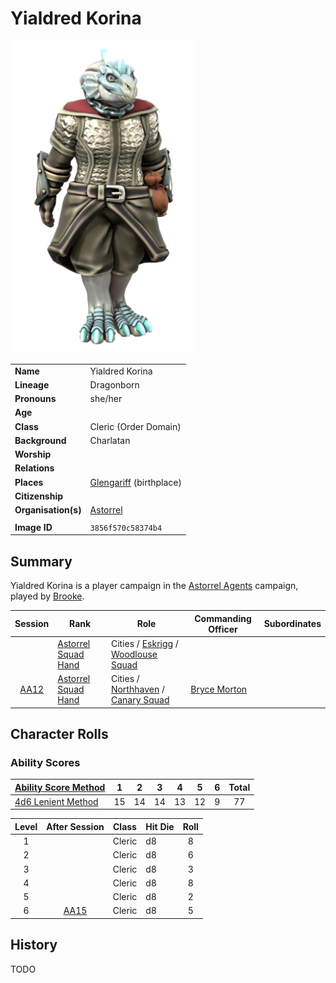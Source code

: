 # Yialdred Korina

<img src="https://raw.githubusercontent.com/jesskelsall/astarus-images/main/characters/portraits/3856f570c58374b4.png" height="500" />

|||
| --- | --- |
| **Name** | Yialdred Korina | character.4
| **Lineage** | Dragonborn |
| **Pronouns** | she/her |
| **Age** | |
| **Class** | Cleric (Order Domain) |
| **Background** | Charlatan |
| **Worship** | |
| **Relations** | |
| **Places** | [Glengariff](../places/settlements/villages/glengariff.md) (birthplace) |
| **Citizenship** | |
| **Organisation(s)** | [Astorrel](../organisations/government/astorrel/astorrel.md) |
|||
| **Image ID** | `3856f570c58374b4` |

## Summary

Yialdred Korina is a player campaign in the [Astorrel Agents](../campaigns/C2-astorrel-agents.md) campaign, played by [Brooke](../players/brooke.md).

| Session | Rank | Role | Commanding Officer | Subordinates |
|:---:| --- | --- | --- | --- |
|| [Astorrel Squad Hand](../organisations/government/astorrel/ranks/astorrel-squad-hand.md) | Cities / [Eskrigg](../places/settlements/cities/eskrigg.md) / [Woodlouse Squad](../organisations/government/astorrel/squads/woodlouse-squad.md) |||
| [AA12](../sessions/AA12.md) | [Astorrel Squad Hand](../organisations/government/astorrel/ranks/astorrel-squad-hand.md) | Cities / [Northhaven](../places/settlements/cities/northhaven.md) / [Canary Squad](../organisations/government/astorrel/squads/canary-squad.md) | [Bryce Morton](bryce-morton.md) ||

## Character Rolls

### Ability Scores

| [Ability Score Method](../mechanics/ability-score-method/ability-score-method.md) | 1 | 2 | 3 | 4 | 5 | 6 | Total |
| --- |:---:|:---:|:---:|:---:|:---:|:---:|:---:|
| [4d6 Lenient Method](../mechanics/ability-score-method/4d6-lenient-method.md) | 15 | 14 | 14 | 13 | 12 | 9 | 77 |

| Level | After Session | Class | Hit Die | Roll |
|:---:|:---:| --- | --- |:---:|
| 1 || Cleric | d8 | 8 |
| 2 || Cleric | d8 | 6 |
| 3 || Cleric | d8 | 3 |
| 4 || Cleric | d8 | 8 |
| 5 || Cleric | d8 | 2 |
| 6 | [AA15](../sessions/AA15.md) | Cleric | d8 | 5 |

## History

TODO
